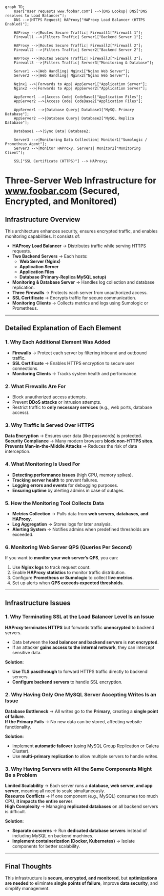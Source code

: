 ```mermaid
graph TD;
    User["User requests www.foobar.com"] -->|DNS Lookup| DNS["DNS resolves to Load Balancer"];
    DNS -->|HTTPS Request| HAProxy["HAProxy Load Balancer (HTTPS Enabled)"];
    
    HAProxy -->|Routes Secure Traffic| Firewall1["Firewall 1"];
    Firewall1 -->|Filters Traffic| Server1["Backend Server 1"];
    
    HAProxy -->|Routes Secure Traffic| Firewall2["Firewall 2"];
    Firewall2 -->|Filters Traffic| Server2["Backend Server 2"];

    HAProxy -->|Routes Secure Traffic| Firewall3["Firewall 3"];
    Firewall3 -->|Filters Traffic| Server3["Monitoring & Database"];

    Server1 -->|Web Handling| Nginx1["Nginx Web Server"];
    Server2 -->|Web Handling| Nginx2["Nginx Web Server"];
    
    Nginx1 -->|Forwards to App| AppServer1["Application Server"];
    Nginx2 -->|Forwards to App| AppServer2["Application Server"];
    
    AppServer1 -->|Access Code| CodeBase1["Application Files"];
    AppServer2 -->|Access Code| CodeBase2["Application Files"];
    
    AppServer1 -->|Database Query| Database1["MySQL Primary Database"];
    AppServer2 -->|Database Query| Database2["MySQL Replica Database"];
    
    Database1 -->|Sync Data| Database2;
    
    Server3 -->|Monitoring Data Collection| Monitor1["Sumologic / Prometheus Agent"];
    Server3 -->|Monitor HAProxy, Servers| Monitor2["Monitoring Client"];
    
    SSL["SSL Certificate (HTTPS)"] --> HAProxy;
````
# **Three-Server Web Infrastructure for www.foobar.com (Secured, Encrypted, and Monitored)**

## **Infrastructure Overview**
This architecture enhances security, ensures encrypted traffic, and enables monitoring capabilities. It consists of:

- **HAProxy Load Balancer** → Distributes traffic while serving HTTPS requests.
- **Two Backend Servers** → Each hosts:
  - **Web Server (Nginx)**
  - **Application Server**
  - **Application Files**
  - **Database (Primary-Replica MySQL setup)**
- **Monitoring & Database Server** → Handles log collection and database replication.
- **Three Firewalls** → Protects each server from unauthorized access.
- **SSL Certificate** → Encrypts traffic for secure communication.
- **Monitoring Clients** → Collects metrics and logs using Sumologic or Prometheus.

---

## **Detailed Explanation of Each Element**
### **1. Why Each Additional Element Was Added**
- **Firewalls** → Protect each server by filtering inbound and outbound traffic.
- **SSL Certificate** → Enables HTTPS encryption to secure user connections.
- **Monitoring Clients** → Tracks system health and performance.

### **2. What Firewalls Are For**
- Block unauthorized access attempts.
- Prevent **DDoS attacks** or intrusion attempts.
- Restrict traffic to **only necessary services** (e.g., web ports, database access).

### **3. Why Traffic Is Served Over HTTPS**
**Data Encryption** → Ensures user data (like passwords) is protected.  
**Security Compliance** → Many modern browsers **block non-HTTPS sites**.  
**Prevents Man-in-the-Middle Attacks** → Reduces the risk of data interception.

### **4. What Monitoring Is Used For**
- **Detecting performance issues** (high CPU, memory spikes).
- **Tracking server health** to prevent failures.
- **Logging errors and events** for debugging purposes.
- **Ensuring uptime** by alerting admins in case of outages.

### **5. How the Monitoring Tool Collects Data**
- **Metrics Collection** → Pulls data from **web servers, databases, and HAProxy**.
- **Log Aggregation** → Stores logs for later analysis.
- **Alerting System** → Notifies admins when predefined thresholds are exceeded.

### **6. Monitoring Web Server QPS (Queries Per Second)**
If you want to **monitor your web server’s QPS**, you can:
1. Use **Nginx logs** to track request count.
2. Enable **HAProxy statistics** to monitor traffic distribution.
3. Configure **Prometheus or Sumologic** to collect **live metrics**.
4. Set up alerts when **QPS exceeds expected thresholds**.

---

## **Infrastructure Issues**
### **1. Why Terminating SSL at the Load Balancer Level Is an Issue**
**HAProxy terminates HTTPS** but forwards traffic **unencrypted** to backend servers.
- Data between the **load balancer and backend servers** is **not encrypted**.
- If an attacker **gains access to the internal network**, they can intercept sensitive data.

**Solution:**  
- **Use TLS passthrough** to forward HTTPS traffic directly to backend servers.
- **Configure backend servers** to handle SSL encryption.

### **2. Why Having Only One MySQL Server Accepting Writes Is an Issue**
**Database Bottleneck** → All writes go to the **Primary**, creating a **single point of failure**.  
**If the Primary Fails** → No new data can be stored, affecting website functionality.

**Solution:**  
- Implement **automatic failover** (using MySQL Group Replication or Galera Cluster).
- Use **multi-primary replication** to allow multiple servers to handle writes.

### **3. Why Having Servers with All the Same Components Might Be a Problem**
**Limited Scalability** → Each server runs a **database, web server, and app server**, meaning all need to scale simultaneously.  
**Resource Conflicts** → If one component (e.g., MySQL) consumes too much CPU, **it impacts the entire server**.  
**High Complexity** → Managing **replicated databases** on all backend servers is difficult.

**Solution:**  
- **Separate concerns** → Run **dedicated database servers** instead of including MySQL on backend machines.
- **Implement containerization (Docker, Kubernetes)** → Isolate components for better scalability.

---

## **Final Thoughts**
This infrastructure is **secure, encrypted, and monitored**, but **optimizations are needed** to eliminate **single points of failure**, improve **data security**, and simplify management.